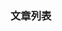 
[@id]: README.md 
[@title]: installation
[@location]: docs/installation/README.md
[@author]: leity
[@date]: 2021-08-14

### 文章列表

